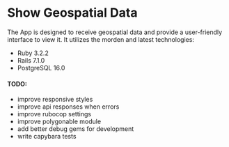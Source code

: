 # Show Geospatial Data

The App is designed to receive geospatial data and provide a user-friendly interface to view it. It utilizes the morden and latest technologies:

- Ruby 3.2.2
- Rails 7.1.0
- PostgreSQL 16.0

#### TODO:

- improve responsive styles
- improve api responses when errors
- improve rubocop settings
- improve polygonable module
- add better debug gems for development
- write capybara tests
